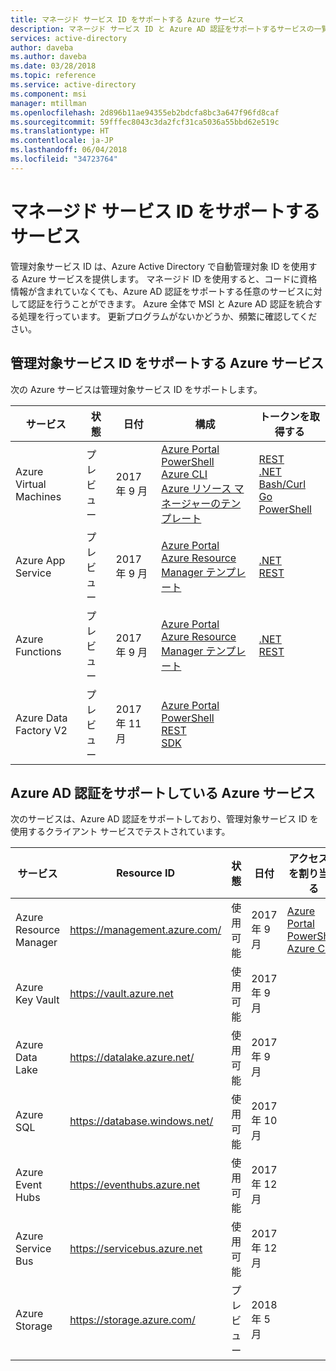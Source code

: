 ```yaml
---
title: マネージド サービス ID をサポートする Azure サービス
description: マネージド サービス ID と Azure AD 認証をサポートするサービスの一覧を示します
services: active-directory
author: daveba
ms.author: daveba
ms.date: 03/28/2018
ms.topic: reference
ms.service: active-directory
ms.component: msi
manager: mtillman
ms.openlocfilehash: 2d896b11ae94355eb2bdcfa8bc3a647f96fd8caf
ms.sourcegitcommit: 59fffec8043c3da2fcf31ca5036a55bbd62e519c
ms.translationtype: HT
ms.contentlocale: ja-JP
ms.lasthandoff: 06/04/2018
ms.locfileid: "34723764"
---
```

# <a name="services-that-support-managed-service-identity"></a>マネージド サービス ID をサポートするサービス 

管理対象サービス ID は、Azure Active Directory で自動管理対象 ID を使用する Azure サービスを提供します。 マネージド ID を使用すると、コードに資格情報が含まれていなくても、Azure AD 認証をサポートする任意のサービスに対して認証を行うことができます。 Azure 全体で MSI と Azure AD 認証を統合する処理を行っています。 更新プログラムがないかどうか、頻繁に確認してください。

## <a name="azure-services-that-support-managed-service-identity"></a>管理対象サービス ID をサポートする Azure サービス

次の Azure サービスは管理対象サービス ID をサポートします。

| サービス | 状態 | 日付 | 構成 | トークンを取得する |
| ------- | ------ | ---- | --------- | ----------- |
| Azure Virtual Machines | プレビュー | 2017 年 9 月 | [Azure Portal](qs-configure-portal-windows-vm.md)<br>[PowerShell](qs-configure-powershell-windows-vm.md)<br>[Azure CLI](qs-configure-cli-windows-vm.md)<br>[Azure リソース マネージャーのテンプレート](qs-configure-template-windows-vm.md) | [REST](how-to-use-vm-token.md#get-a-token-using-http)<br>[.NET](how-to-use-vm-token.md#get-a-token-using-c)<br>[Bash/Curl](how-to-use-vm-token.md#get-a-token-using-curl)<br>[Go](how-to-use-vm-token.md#get-a-token-using-go)<br>[PowerShell](how-to-use-vm-token.md#get-a-token-using-azure-powershell) |
| Azure App Service | プレビュー | 2017 年 9 月 | [Azure Portal](/azure/app-service/app-service-managed-service-identity#using-the-azure-portal)<br>[Azure Resource Manager テンプレート](/azure/app-service/app-service-managed-service-identity#using-an-azure-resource-manager-template) | [.NET](/azure/app-service/app-service-managed-service-identity#asal)<br>[REST](/azure/app-service/app-service-managed-service-identity#using-the-rest-protocol) |
| Azure Functions | プレビュー | 2017 年 9 月 | [Azure Portal](/azure/app-service/app-service-managed-service-identity#using-the-azure-portal)<br>[Azure Resource Manager テンプレート](/azure/app-service/app-service-managed-service-identity#using-an-azure-resource-manager-template) | [.NET](/azure/app-service/app-service-managed-service-identity#asal)<br>[REST](/azure/app-service/app-service-managed-service-identity#using-the-rest-protocol) |
| Azure Data Factory V2 | プレビュー | 2017 年 11 月 | [Azure Portal](~/articles/data-factory/data-factory-service-identity.md#generate-service-identity)<br>[PowerShell](~/articles/data-factory/data-factory-service-identity.md#generate-service-identity-using-powershell)<br>[REST](~/articles/data-factory/data-factory-service-identity.md#generate-service-identity-using-rest-api)<br>[SDK](~/articles/data-factory/data-factory-service-identity.md#generate-service-identity-using-sdk) |


## <a name="azure-services-that-support-azure-ad-authentication"></a>Azure AD 認証をサポートしている Azure サービス

次のサービスは、Azure AD 認証をサポートしており、管理対象サービス ID を使用するクライアント サービスでテストされています。

| サービス | Resource ID | 状態 | 日付 | アクセス権を割り当てる |
| ------- | ----------- | ------ | ---- | ------------- |
| Azure Resource Manager | https://management.azure.com/ | 使用可能 | 2017 年 9 月 | [Azure Portal](howto-assign-access-portal.md) <br>[PowerShell](howto-assign-access-powershell.md) <br>[Azure CLI](howto-assign-access-CLI.md) |
| Azure Key Vault | https://vault.azure.net | 使用可能 | 2017 年 9 月 | |
| Azure Data Lake | https://datalake.azure.net/ | 使用可能 | 2017 年 9 月 | |
| Azure SQL | https://database.windows.net/ | 使用可能 | 2017 年 10 月 | |
| Azure Event Hubs | https://eventhubs.azure.net | 使用可能 | 2017 年 12 月 | |
| Azure Service Bus | https://servicebus.azure.net | 使用可能 | 2017 年 12 月 | |
| Azure Storage | https://storage.azure.com/ | プレビュー | 2018 年 5 月 | |
